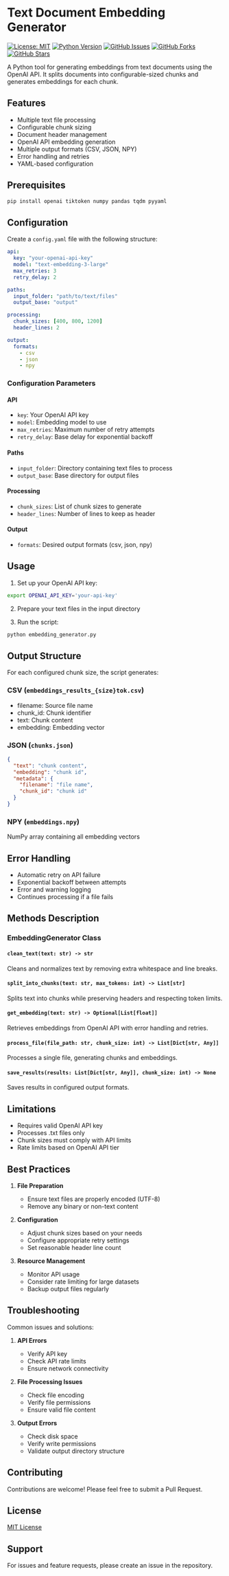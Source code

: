 # Text Document Embedding Generator
[![License: MIT](https://img.shields.io/badge/License-MIT-yellow.svg)](https://opensource.org/licenses/MIT)
[![Python Version](https://img.shields.io/badge/python-3.7%2B-blue.svg)](https://www.python.org/downloads/)
[![GitHub Issues](https://img.shields.io/github/issues/simonpierreboucher/llm-generate-function)](https://github.com/simonpierreboucher/llm-generate-function/issues)
[![GitHub Forks](https://img.shields.io/github/forks/simonpierreboucher/llm-generate-function)](https://github.com/simonpierreboucher/llm-generate-function/network)
[![GitHub Stars](https://img.shields.io/github/stars/simonpierreboucher/llm-generate-function)](https://github.com/simonpierreboucher/llm-generate-function/stargazers)

A Python tool for generating embeddings from text documents using the OpenAI API. It splits documents into configurable-sized chunks and generates embeddings for each chunk.

## Features

- Multiple text file processing
- Configurable chunk sizing
- Document header management
- OpenAI API embedding generation
- Multiple output formats (CSV, JSON, NPY)
- Error handling and retries
- YAML-based configuration

## Prerequisites

```bash
pip install openai tiktoken numpy pandas tqdm pyyaml
```

## Configuration

Create a `config.yaml` file with the following structure:

```yaml
api:
  key: "your-openai-api-key"
  model: "text-embedding-3-large"
  max_retries: 3
  retry_delay: 2

paths:
  input_folder: "path/to/text/files"
  output_base: "output"

processing:
  chunk_sizes: [400, 800, 1200]
  header_lines: 2

output:
  formats:
    - csv
    - json
    - npy
```

### Configuration Parameters

#### API
- `key`: Your OpenAI API key
- `model`: Embedding model to use
- `max_retries`: Maximum number of retry attempts
- `retry_delay`: Base delay for exponential backoff

#### Paths
- `input_folder`: Directory containing text files to process
- `output_base`: Base directory for output files

#### Processing
- `chunk_sizes`: List of chunk sizes to generate
- `header_lines`: Number of lines to keep as header

#### Output
- `formats`: Desired output formats (csv, json, npy)

## Usage

1. Set up your OpenAI API key:
```bash
export OPENAI_API_KEY='your-api-key'
```

2. Prepare your text files in the input directory

3. Run the script:
```bash
python embedding_generator.py
```

## Output Structure

For each configured chunk size, the script generates:

### CSV (`embeddings_results_{size}tok.csv`)
- filename: Source file name
- chunk_id: Chunk identifier
- text: Chunk content
- embedding: Embedding vector

### JSON (`chunks.json`)
```json
{
  "text": "chunk content",
  "embedding": "chunk id",
  "metadata": {
    "filename": "file name",
    "chunk_id": "chunk id"
  }
}
```

### NPY (`embeddings.npy`)
NumPy array containing all embedding vectors

## Error Handling

- Automatic retry on API failure
- Exponential backoff between attempts
- Error and warning logging
- Continues processing if a file fails

## Methods Description

### EmbeddingGenerator Class

#### `clean_text(text: str) -> str`
Cleans and normalizes text by removing extra whitespace and line breaks.

#### `split_into_chunks(text: str, max_tokens: int) -> List[str]`
Splits text into chunks while preserving headers and respecting token limits.

#### `get_embedding(text: str) -> Optional[List[float]]`
Retrieves embeddings from OpenAI API with error handling and retries.

#### `process_file(file_path: str, chunk_size: int) -> List[Dict[str, Any]]`
Processes a single file, generating chunks and embeddings.

#### `save_results(results: List[Dict[str, Any]], chunk_size: int) -> None`
Saves results in configured output formats.

## Limitations

- Requires valid OpenAI API key
- Processes .txt files only
- Chunk sizes must comply with API limits
- Rate limits based on OpenAI API tier

## Best Practices

1. **File Preparation**
   - Ensure text files are properly encoded (UTF-8)
   - Remove any binary or non-text content

2. **Configuration**
   - Adjust chunk sizes based on your needs
   - Configure appropriate retry settings
   - Set reasonable header line count

3. **Resource Management**
   - Monitor API usage
   - Consider rate limiting for large datasets
   - Backup output files regularly

## Troubleshooting

Common issues and solutions:

1. **API Errors**
   - Verify API key
   - Check API rate limits
   - Ensure network connectivity

2. **File Processing Issues**
   - Check file encoding
   - Verify file permissions
   - Ensure valid file content

3. **Output Errors**
   - Check disk space
   - Verify write permissions
   - Validate output directory structure

## Contributing

Contributions are welcome! Please feel free to submit a Pull Request.

## License

[MIT License](LICENSE)

## Support

For issues and feature requests, please create an issue in the repository.
